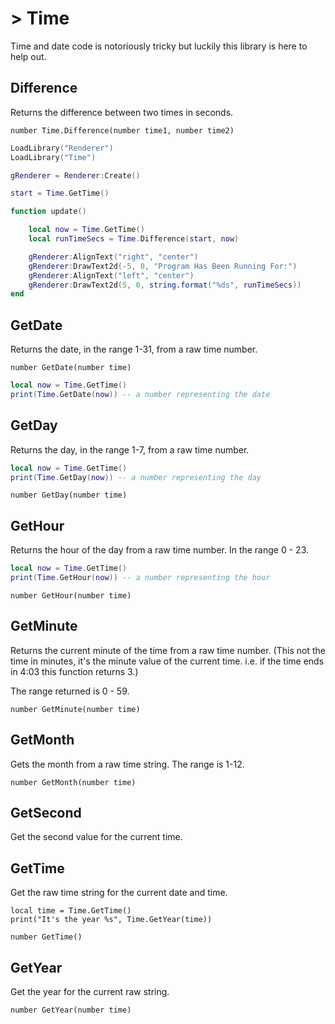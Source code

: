 # > Time

Time and date code is notoriously tricky but luckily this library is here to help out.

## Difference

Returns the difference between two times in seconds.

`number Time.Difference(number time1, number time2)`

```lua
LoadLibrary("Renderer")
LoadLibrary("Time")

gRenderer = Renderer:Create()

start = Time.GetTime()

function update()

    local now = Time.GetTime()
    local runTimeSecs = Time.Difference(start, now)

    gRenderer:AlignText("right", "center")
    gRenderer:DrawText2d(-5, 0, "Program Has Been Running For:")
    gRenderer:AlignText("left", "center")
    gRenderer:DrawText2d(5, 0, string.format("%ds", runTimeSecs))
end
```

## GetDate

Returns the date, in the range 1-31, from a raw time number.

`number GetDate(number time)`

```lua
local now = Time.GetTime()
print(Time.GetDate(now)) -- a number representing the date
```


## GetDay

Returns the day, in the range 1-7, from a raw time number.

```lua
local now = Time.GetTime()
print(Time.GetDay(now)) -- a number representing the day
```

`number GetDay(number time)`

## GetHour

Returns the hour of the day from a raw time number. In the range 0 - 23.

```lua
local now = Time.GetTime()
print(Time.GetHour(now)) -- a number representing the hour
```

`number GetHour(number time)`

## GetMinute

Returns the current minute of the time from a raw time number. (This not the time in minutes, it's the minute value of the current time. i.e. if the time ends in 4:03 this function returns 3.)

The range returned is 0 - 59.

`number GetMinute(number time)`

## GetMonth

Gets the month from a raw time string. The range is 1-12.

`number GetMonth(number time)`

## GetSecond

Get the second value for the current time.


## GetTime

Get the raw time string for the current date and time.

```
local time = Time.GetTime()
print("It's the year %s", Time.GetYear(time))
```

`number GetTime()`


## GetYear

Get the year for the current raw string.

`number GetYear(number time)`




